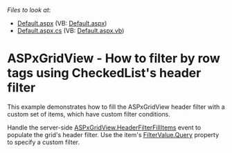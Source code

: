<!-- default file list -->
*Files to look at*:

* [Default.aspx](./CS/E4757/Default.aspx) (VB: [Default.aspx](./VB/E4757/Default.aspx))
* [Default.aspx.cs](./CS/E4757/Default.aspx.cs) (VB: [Default.aspx.vb](./VB/E4757/Default.aspx.vb))
<!-- default file list end -->
# ASPxGridView - How to filter by row tags using CheckedList's header filter


<p>This example demonstrates how to fill the ASPxGridView header filter with a custom set of items, which have custom filter conditions.</p><p>Handle the server-side <a href="http://documentation.devexpress.com/#AspNet/DevExpressWebASPxGridViewASPxGridView_HeaderFilterFillItemstopic"><u>ASPxGridView.HeaderFilterFillItems</u></a> event to populate the grid's header filter. Use the item's  <a href="http://documentation.devexpress.com/#AspNet/DevExpressWebASPxGridViewFilterValue_Querytopic"><u>FilterValue.Query</u></a> property to specify a custom filter.</p>

<br/>


